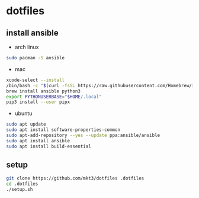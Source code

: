 # dotfiles

## install ansible
- arch linux
```bash
sudo pacman -S ansible
```

- mac
```bash
xcode-select --install
/bin/bash -c "$(curl -fsSL https://raw.githubusercontent.com/Homebrew/install/HEAD/install.sh)"
brew install ansible python3
export PYTHONUSERBASE="$HOME/.local"
pip3 install --user pipx
```

- ubuntu
```bash
sudo apt update
sudo apt install software-properties-common
sudo apt-add-repository --yes --update ppa:ansible/ansible
sudo apt install ansible
sudo apt install build-essential
```

## setup
```bash
git clone https://github.com/mkt3/dotfiles .dotfiles
cd .dotfiles
./setup.sh
```
